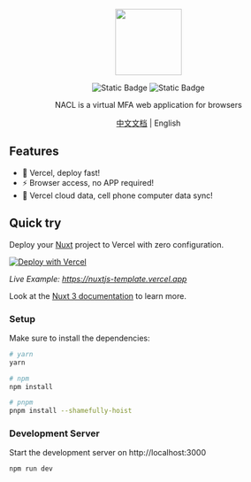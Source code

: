<p align="center">
  <img src="https://otp.tntsec.net/nacl.svg" width="120">
</p>
<p align="center">
<img alt="Static Badge" src="https://img.shields.io/badge/Build-v1.0.0-bule">
<img alt="Static Badge" src="https://img.shields.io/badge/License-MIT-green">
</p>
<p align="center">NACL is a virtual MFA web application for browsers</p>
<p align="center"> <a href="README.md">中文文档</a> | English </p>

## Features

- 🚀 Vercel, deploy fast!
- ⚡ Browser access, no APP required!
- 🌟 Vercel cloud data, cell phone computer data sync!

## Quick try

Deploy your [Nuxt](https://nuxt.com) project to Vercel with zero configuration.

[![Deploy with Vercel](https://vercel.com/button)](https://vercel.com/new/clone?repository-url=https://github.com/vercel/vercel/tree/main/examples/nuxtjs&template=nuxtjs)

_Live Example: https://nuxtjs-template.vercel.app_

Look at the [Nuxt 3 documentation](https://v3.nuxtjs.org) to learn more.

### Setup

Make sure to install the dependencies:

```bash
# yarn
yarn

# npm
npm install

# pnpm
pnpm install --shamefully-hoist
```

### Development Server

Start the development server on http://localhost:3000

```bash
npm run dev
```
